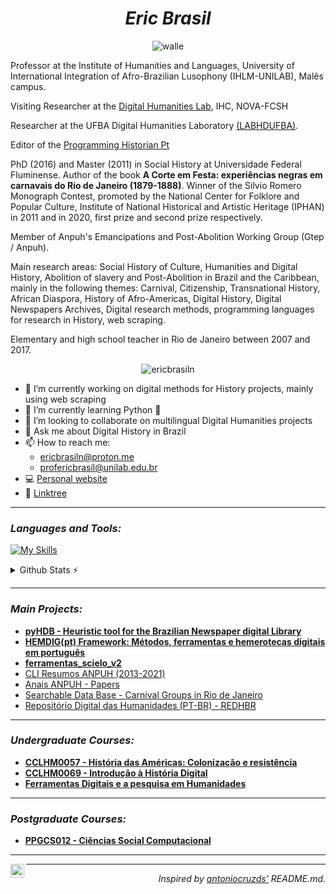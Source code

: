 # <h1 align="center"> *Eric Brasil*</h1>

<p align="center"> <img src="https://i.giphy.com/media/Xch9I90tRezyicQgma/giphy.webp" alt="walle" /> </p>

Professor at the Institute of Humanities and Languages, University of International Integration of Afro-Brazilian Lusophony (IHLM-UNILAB), Malês campus. 

Visiting Researcher at the [Digital Humanities Lab](https://dhlab.fcsh.unl.pt/), IHC, NOVA-FCSH

Researcher at the UFBA Digital Humanities Laboratory [(LABHDUFBA)](http://www.labhd.ufba.br).

Editor of the [Programming Historian Pt](https://programminghistorian.org/pt/)

PhD (2016) and Master (2011) in Social History at Universidade Federal Fluminense. Author of the book **A Corte em Festa: experiências negras em carnavais do Rio de Janeiro (1879-1888)**. Winner of the Silvio Romero Monograph Contest, promoted by the National Center for Folklore and Popular Culture, Institute of National Historical and Artistic Heritage (IPHAN) in 2011 and in 2020, first prize and second prize respectively.

Member of Anpuh's Emancipations and Post-Abolition Working Group (Gtep / Anpuh).

Main research areas: Social History of Culture, Humanities and Digital History, Abolition of slavery and Post-Abolition in Brazil and the Caribbean, mainly in the following themes: Carnival, Citizenship, Transnational History, African Diaspora, History of Afro-Americas, Digital History, Digital Newspapers Archives, Digital research methods, programming languages for research in History, web scraping.

Elementary and high school teacher in Rio de Janeiro between 2007 and 2017.

<p align="center"> <img src="https://komarev.com/ghpvc/?username=ericbrasiln" alt="ericbrasiln" /> </p>

- 🔭 I’m currently working on digital methods for History projects, mainly using web scraping 
- 👾 I’m currently learning Python 🐍
- 👯 I’m looking to collaborate on multilingual Digital Humanities projects
- 💬 Ask me about Digital History in Brazil
- 📫 How to reach me:
  - ericbrasiln@proton.me
  - profericbrasil@unilab.edu.br
- 💻 [Personal website](https://ericbrasiln.github.io/)
- 🌳 [Linktree](https://linktr.ee/ericbrasil)
  
---

### *Languages and Tools:*

[![My Skills](https://skillicons.dev/icons?i=py,selenium,bash,git,github,md,vscode)](https://skillicons.dev)

<details>
  <summary>Github Stats ⚡</summary>
  
  <a href="#">![Github stats](https://github-readme-stats.vercel.app/api?username=ericbrasiln&theme=blueberry&count_private=true&hide_border=true&line_height=20)</a>
  <a href="#">![Top Langs](https://github-readme-stats.vercel.app/api/top-langs/?username=ericbrasiln&layout=compact&theme=blueberry&count_private=true&hide_border=true)</a>
</details>

---

### <p align="left">*Main Projects:*</p>
 - [**pyHDB - Heuristic tool for the Brazilian Newspaper digital Library**](https://ericbrasiln.github.io/pyHDB)
 - [**HEMDIG(pt) Framework: Métodos, ferramentas e hemerotecas digitais em português**](https://ericbrasiln.github.io/hemdig-framework/)
 - [**ferramentas_scielo_v2**](https://labhdufba.github.io/ferramentas_scielo_v2)
 - [CLI Resumos ANPUH (2013-2021)](https://github.com/ericbrasiln/resumos-anpuh-cli)
 - [Anais ANPUH - Papers](https://github.com/ericbrasiln/Anais-Anpuh)
 - [Searchable Data Base - Carnival Groups in Rio de Janeiro](https://ericbrasiln.github.io/Sociedades-Carnavalescas-RJ/)
 - [Repositório Digital das Humanidades (PT-BR) - REDHBR](https://labhdufba.github.io/redhbr/)

---

### <p align="left">*Undergraduate Courses:*</p>
 - [**CCLHM0057 - História das Américas: Colonização e resistência**](https://cclhm0057.netlify.app/)
 - [**CCLHM0069 - Introdução à História Digital**](https://ericbrasiln.github.io/intro-historia-digital)
 - [**Ferramentas Digitais e a pesquisa em Humanidades**](https://ericbrasiln.github.io/ferramentas_digitais_UNILAB/)

---

### <p align="left">*Postgraduate Courses:*</p>
 - [**PPGCS012 - Ciências Social Computacional**](https://ppgcs012.netlify.app/)

---

[<img align="left" alt="codeSTACKr | Twitter" width="22px" src="https://cdn.jsdelivr.net/npm/simple-icons@v3/icons/twitter.svg" />][twitter]

[twitter]: https://twitter.com/ericbrasiln

---

*<p align="right">Inspired by [antoniocruzds'](https://github.com/antoniocruzds) README.md.</p>*
